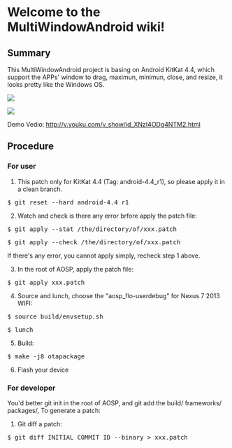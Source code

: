 # Welcome to the MultiWindowAndroid wiki!
## Summary
This MultiWindowAndroid project is basing on Android KitKat 4.4, which support the APPs' window to drag, maximun, minimun, close, and resize, it looks pretty like the Windows OS.

![](http://img.my.csdn.net/uploads/201406/17/1403015500_1406.jpg)

![](http://img.my.csdn.net/uploads/201406/17/1403015499_8171.png)

Demo Vedio: http://v.youku.com/v_show/id_XNzI4ODg4NTM2.html

## Procedure
### For user
1. This patch only for KitKat 4.4 (Tag: android-4.4_r1), so please apply it in a clean branch.
<pre class="plaincode">$ git reset --hard android-4.4_r1</pre>

2. Watch and check is there any error brfore apply the patch file:
<pre class="plaincode">$ git apply --stat /the/directory/of/xxx.patch</pre>
<pre class="plaincode">$ git apply --check /the/directory/of/xxx.patch</pre>
If there's any error, you cannot apply simply, recheck step 1 above.


3. In the root of AOSP, apply the patch file:
<pre class="plaincode">$ git apply xxx.patch</pre>

4. Source and lunch, choose the "aosp_flo-userdebug" for Nexus 7 2013 WIFI:
<pre class="plaincode">$ source build/envsetup.sh</pre>
<pre class="plaincode">$ lunch</pre>

5. Build:
<pre class="plaincode">$ make -j8 otapackage</pre>

6. Flash your device

### For developer
You'd better git init in the root of AOSP, and git add the build/ frameworks/ packages/, To generate a patch:

1. Git diff a patch:
<pre class="plaincode">$ git diff INITIAL_COMMIT_ID --binary > xxx.patch </pre>

